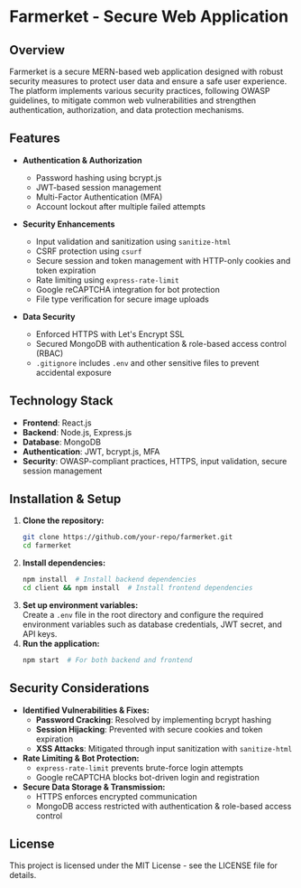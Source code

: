 # **Farmerket - Secure Web Application**

## **Overview**

Farmerket is a secure MERN-based web application designed with robust security measures to protect user data and ensure a safe user experience. The platform implements various security practices, following OWASP guidelines, to mitigate common web vulnerabilities and strengthen authentication, authorization, and data protection mechanisms.

## **Features**

- **Authentication & Authorization**

  - Password hashing using bcrypt.js
  - JWT-based session management
  - Multi-Factor Authentication (MFA)
  - Account lockout after multiple failed attempts

- **Security Enhancements**
  - Input validation and sanitization using `sanitize-html`
  - CSRF protection using `csurf`
  - Secure session and token management with HTTP-only cookies and token expiration
  - Rate limiting using `express-rate-limit`
  - Google reCAPTCHA integration for bot protection
  - File type verification for secure image uploads
- **Data Security**
  - Enforced HTTPS with Let's Encrypt SSL
  - Secured MongoDB with authentication & role-based access control (RBAC)
  - `.gitignore` includes `.env` and other sensitive files to prevent accidental exposure

## **Technology Stack**

- **Frontend**: React.js
- **Backend**: Node.js, Express.js
- **Database**: MongoDB
- **Authentication**: JWT, bcrypt.js, MFA
- **Security**: OWASP-compliant practices, HTTPS, input validation, secure session management

## **Installation & Setup**

1. **Clone the repository:**
   ```bash
   git clone https://github.com/your-repo/farmerket.git
   cd farmerket
   ```
2. **Install dependencies:**
   ```bash
   npm install  # Install backend dependencies
   cd client && npm install  # Install frontend dependencies
   ```
3. **Set up environment variables:**  
   Create a `.env` file in the root directory and configure the required environment variables such as database credentials, JWT secret, and API keys.
4. **Run the application:**
   ```bash
   npm start  # For both backend and frontend
   ```

## **Security Considerations**

- **Identified Vulnerabilities & Fixes:**
  - **Password Cracking**: Resolved by implementing bcrypt hashing
  - **Session Hijacking**: Prevented with secure cookies and token expiration
  - **XSS Attacks**: Mitigated through input sanitization with `sanitize-html`
- **Rate Limiting & Bot Protection:**
  - `express-rate-limit` prevents brute-force login attempts
  - Google reCAPTCHA blocks bot-driven login and registration
- **Secure Data Storage & Transmission:**
  - HTTPS enforces encrypted communication
  - MongoDB access restricted with authentication & role-based access control


## **License**

This project is licensed under the MIT License - see the LICENSE file for details.
